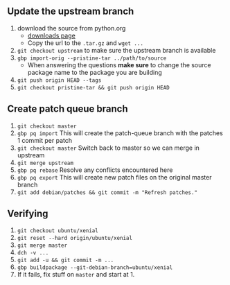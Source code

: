 ## Update the upstream branch

1. download the source from python.org
    - [downloads page](https://www.python.org/downloads/)
    - Copy the url to the `.tar.gz` and `wget ...`
1. `git checkout upstream` to make sure the upstream branch is available
1. `gbp import-orig --pristine-tar ../path/to/source`
    - When answering the questions **make sure** to change the source package
      name to the package you are building
1. `git push origin HEAD --tags`
1. `git checkout pristine-tar && git push origin HEAD`

## Create patch queue branch

1. `git checkout master`
1. `gbp pq import` This will create the patch-queue branch with the patches 1 commit per patch
1. `git checkout master`  Switch back to master so we can merge in upstream
1. `git merge upstream`
1. `gbp pq rebase`  Resolve any conflicts encountered here
1. `gbp pq export`  This will create new patch files on the original master branch
1. `git add debian/patches && git commit -m "Refresh patches."`

## Verifying

1. `git checkout ubuntu/xenial`
1. `git reset --hard origin/ubuntu/xenial`
1. `git merge master`
1. `dch -v ...`
1. `git add -u && git commit -m ...`
1. `gbp buildpackage --git-debian-branch=ubuntu/xenial`
1. If it fails, fix stuff on `master` and start at 1.
